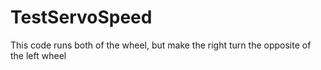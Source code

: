 # TestServoSpeed
This code runs both of the wheel, but make the right turn the opposite of the left wheel
